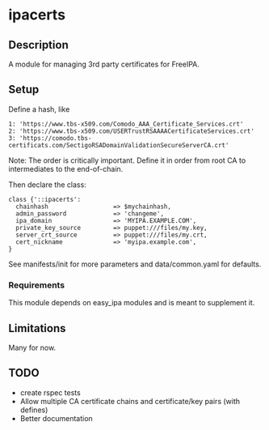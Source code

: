# ipacerts

## Description

A module for managing 3rd party certificates for FreeIPA.

## Setup

Define a hash, like

```
1: 'https://www.tbs-x509.com/Comodo_AAA_Certificate_Services.crt'
2: 'https://www.tbs-x509.com/USERTrustRSAAAACertificateServices.crt'
3: 'https://comodo.tbs-certificats.com/SectigoRSADomainValidationSecureServerCA.crt'
```
Note: The order is critically important. Define it in order from root CA to intermediates to the end-of-chain.

Then declare the class:

```
class {'::ipacerts':
  chainhash                  => $mychainhash,
  admin_password             => 'changeme',
  ipa_domain                 => 'MYIPA.EXAMPLE.COM',
  private_key_source         => puppet:///files/my.key,
  server_crt_source          => puppet:///files/my.crt,
  cert_nickname              => 'myipa.example.com',
}
```
See manifests/init for more parameters and data/common.yaml for defaults.

### Requirements

This module depends on easy_ipa modules and is meant to supplement it.

## Limitations

Many for now.

## TODO

* create rspec tests
* Allow multiple CA certificate chains and certificate/key pairs (with defines)
* Better documentation
